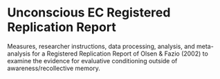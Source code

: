 # Unconscious EC Registered Replication Report

Measures, researcher instructions, data processing, analysis, and meta-analysis for a Registered Replication Report of Olsen & Fazio (2002) to examine the evidence for evaluative conditioning outside of awareness/recollective memory. 



